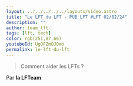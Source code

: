 ```yaml
---
layout: ../../../../../layouts/video.astro
title: "Le LFT du LFT - PUB LFT #LFT 02/02/24"
description: ""
author: team_lft
tags: [lft, tech]
color: rgb(251,87,66)
youtubeId: UgOFZmOJOmo
permalink: le-lft-du-lft
---
```


> Comment aider les LFTs ?

Par **la LFTeam**
